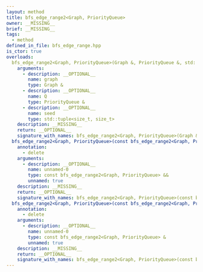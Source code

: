 ```yaml
---
layout: method
title: bfs_edge_range2<Graph, PriorityQueue>
owner: __MISSING__
brief: __MISSING__
tags:
  - method
defined_in_file: bfs_edge_range.hpp
is_ctor: true
overloads:
  bfs_edge_range2<Graph, PriorityQueue>(Graph &, PriorityQueue &, std::tuple<size_t, size_t>):
    arguments:
      - description: __OPTIONAL__
        name: graph
        type: Graph &
      - description: __OPTIONAL__
        name: Q
        type: PriorityQueue &
      - description: __OPTIONAL__
        name: seed
        type: std::tuple<size_t, size_t>
    description: __MISSING__
    return: __OPTIONAL__
    signature_with_names: bfs_edge_range2<Graph, PriorityQueue>(Graph & graph, PriorityQueue & Q, std::tuple<size_t, size_t> seed)
  bfs_edge_range2<Graph, PriorityQueue>(const bfs_edge_range2<Graph, PriorityQueue> &&):
    annotation:
      - delete
    arguments:
      - description: __OPTIONAL__
        name: unnamed-0
        type: const bfs_edge_range2<Graph, PriorityQueue> &&
        unnamed: true
    description: __MISSING__
    return: __OPTIONAL__
    signature_with_names: bfs_edge_range2<Graph, PriorityQueue>(const bfs_edge_range2<Graph, PriorityQueue> &&)
  bfs_edge_range2<Graph, PriorityQueue>(const bfs_edge_range2<Graph, PriorityQueue> &):
    annotation:
      - delete
    arguments:
      - description: __OPTIONAL__
        name: unnamed-0
        type: const bfs_edge_range2<Graph, PriorityQueue> &
        unnamed: true
    description: __MISSING__
    return: __OPTIONAL__
    signature_with_names: bfs_edge_range2<Graph, PriorityQueue>(const bfs_edge_range2<Graph, PriorityQueue> &)
---
```

